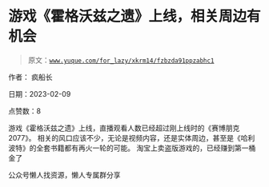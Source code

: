 # 游戏《霍格沃兹之遗》上线，相关周边有机会

> 原文：[`www.yuque.com/for_lazy/xkrm14/fzbzda91ppzabhc1`](https://www.yuque.com/for_lazy/xkrm14/fzbzda91ppzabhc1)



作者： 疯船长



日期：2023-02-09



点赞数：8

<ne-hole id="ud751a1dd" data-lake-id="ud751a1dd"><ne-card data-card-name="hr" data-card-type="block" id="OLUPg" data-event-boundary="card">

游戏《霍格沃兹之遗》上线，直播观看人数已经超过刚上线时的《赛博朋克 2077》。 相关的风口应该不少，无论是视频内容，还是实体周边，甚至是《哈利波特》的全套书籍都有再火一轮的可能。 淘宝上卖盗版游戏的，已经赚到第一桶金了

<ne-hole id="u2efcaa04" data-lake-id="u2efcaa04"><ne-card data-card-name="hr" data-card-type="block" id="boWAh" data-event-boundary="card">

公众号懒人找资源，懒人专属群分享

</ne-card></ne-hole></ne-card></ne-hole>